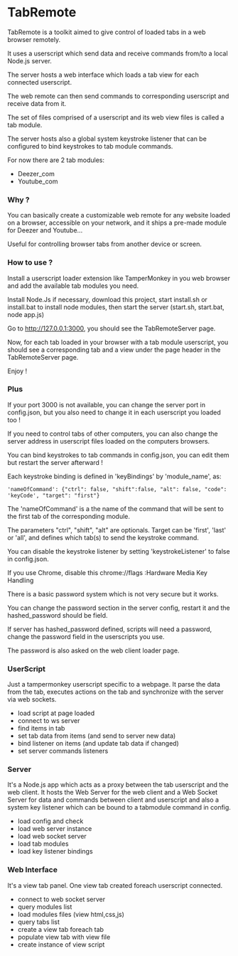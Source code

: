 # TabRemote

TabRemote is a toolkit aimed to give control of loaded tabs in a web browser remotely.

It uses a userscript which send data and receive commands from/to a local Node.js server.

The server hosts a web interface which loads a tab view for each connected userscript.

The web remote can then send commands to corresponding userscript and receive data from it.

The set of files comprised of a userscript and its web view files is called a tab module.

The server hosts also a global system keystroke listener that can be configured to bind keystrokes to tab module commands.

For now there are 2 tab modules:

- Deezer_com
- Youtube_com

### Why ?

You can basically create a customizable web remote for any website loaded on a browser, accessible on your network, and it ships a pre-made module for Deezer and Youtube...

Useful for controlling browser tabs from another device or screen.

### How to use ?

Install a userscript loader extension like TamperMonkey in you web browser and add the available tab modules you need.

Install Node.Js if necessary, download this project, start install.sh or install.bat to install node modules, then start the server (start.sh, start.bat, node app.js)

Go to http://127.0.0.1:3000, you should see the TabRemoteServer page.

Now, for each tab loaded in your browser with a tab module userscript, you should see a corresponding tab and a view under the page header in the TabRemoteServer page.

Enjoy !


### Plus

If your port 3000 is not available, you can change the server port in config.json, but you also need to change it in each userscript you loaded too !

If you need to control tabs of other computers, you can also change the server address in userscript files loaded on the computers browsers.

You can bind keystrokes to tab commands in config.json, you can edit them but restart the server afterward !

Each keystroke binding is defined in 'keyBindings' by 'module_name', as:

`'nameOfCommand': {"ctrl": false, "shift":false, "alt": false, "code": 'keyCode', "target": "first"}`

The 'nameOfCommand' is a the name of the command that will be sent to the first tab of the corresponding module.

The parameters "ctrl", "shift", "alt" are optionals. Target can be 'first', 'last' or 'all', and defines which tab(s) to send the keystroke command.

You can disable the keystroke listener by setting 'keystrokeListener' to false in config.json.

If you use Chrome, disable this chrome://flags :Hardware Media Key Handling

There is a basic password system which is not very secure but it works.

You can change the password section in the server config, restart it and the hashed_password should be field.

If server has hashed_password defined, scripts will need a password, change the password field in the userscripts you use.

The password is also asked on the web client loader page.


### UserScript

Just a tampermonkey userscript specific to a webpage. It parse the data from the tab, executes actions on the tab and synchronize with the server via web sockets.

- load script at page loaded
- connect to ws server
- find items in tab
- set tab data from items (and send to server new data)
- bind listener on items (and update tab data if changed)
- set server commands listeners

### Server

It's a Node.js app which acts as a proxy between the tab userscript and the web client. It hosts the Web Server for the web client and a Web Socket Server for data and commands between client and userscript and also a system key listener which can be bound to a tabmodule command in config.

- load config and check
- load web server instance
- load web socket server
- load tab modules
- load key listener bindings

### Web Interface

It's a view tab panel. One view tab created foreach userscript connected.

- connect to web socket server
- query modules list
- load modules files (view html,css,js)
- query tabs list
- create a view tab foreach tab
- populate view tab with view file
- create instance of view script

